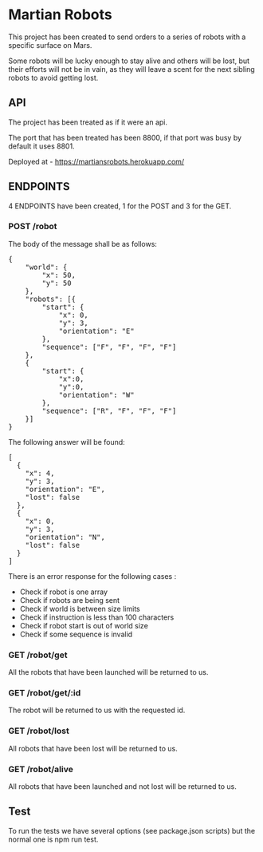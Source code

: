 <h1> Martian Robots </h1>

This project has been created to send orders to a series of robots with a specific surface on Mars.

Some robots will be lucky enough to stay alive and others will be lost, but their efforts will not be in vain, as they will leave a scent for the next sibling robots to avoid getting lost.

<h2>API</h2>

The project has been treated as if it were an api.

The port that has been treated has been 8800, if that port was busy by default it uses 8801.

Deployed at - https://martiansrobots.herokuapp.com/

<h2>ENDPOINTS</h2>

4 ENDPOINTS have been created, 1 for the POST and 3 for the GET.

<h3>POST /robot </h3>

The body of the message shall be as follows:

<pre>
{
	"world": {
		"x": 50,
		"y": 50
	},
	"robots": [{
		"start": {
			"x": 0,
			"y": 3,
			"orientation": "E"
		},
		"sequence": ["F", "F", "F", "F"]
	},
	{
		"start": {
			"x":0,
			"y":0,
			"orientation": "W"
		},
		"sequence": ["R", "F", "F", "F"]
	}]
}
</pre>

The following answer will be found:

<pre>
[
  {
    "x": 4,
    "y": 3,
    "orientation": "E",
    "lost": false
  },
  {
    "x": 0,
    "y": 3,
    "orientation": "N",
    "lost": false
  }
]
</pre>

There is an error response for the following cases :

- Check if robot is one array
- Check if robots are being sent
- Check if world is between size limits
- Check if instruction is less than 100 characters
- Check if robot start is out of world size
- Check if some sequence is invalid

<h3> GET /robot/get </h3>

All the robots that have been launched will be returned to us.

<h3> GET /robot/get/:id </h3>

The robot will be returned to us with the requested id.

<h3> GET /robot/lost </h3>

All robots that have been lost will be returned to us.

<h3> GET /robot/alive </h3>

All robots that have been launched and not lost will be returned to us.

<h2>Test</h2>

To run the tests we have several options (see package.json scripts) but the normal one is npm run test.
